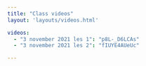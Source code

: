 ```yaml
---
title: "Class videos"
layout: 'layouts/videos.html'

videos:
  - "3 november 2021 les 1": "p8L-_D6LCAs"
  - "3 november 2021 les 2": "fIUYE4AUeUc"

---
```

